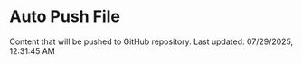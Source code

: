 # Auto Push File

Content that will be pushed to GitHub repository.
Last updated: 07/29/2025, 12:31:45 AM